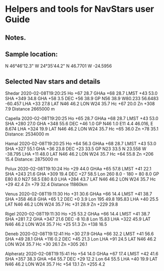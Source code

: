 # Helpers and tools for NavStars user Guide

## Notes.

## Sample location: 
N 46°46'12.3" W 24°35'44.2"
N 46.7701 W -24.5956

## Selected Nav stars and details

Shedar
2020-02-08T19:20:25
Ho   +67  28.7
GHAa +68  28.7
LMST +43  53.0
SHA  +349 34.8
GHA  +58   3.5
DEC  +56  38.9
GP   N56  38.9 W80.233  56.6483 -60.457
LHA  +33  27.8
LAT  N46  46.2
LON  W24  35.7
Hc   +67  20.0
Zn   +308 7.9
Distance 2665000 m

Capella
2020-02-08T19:20:25
Ho   +65  28.7
GHAa +68  28.7
LMST +43  53.0
SHA  +280 27.0
GHA  +348 55.6
DEC  +46   1.0
GP   N46   1.0 E11 4.4  46.016, E 8.674
LHA  +324 19.9
LAT  N46  46.2
LON  W24  35.7
Hc   +65  36.0
Zn   +78  35.1
Distance: 2534000 m

Hamal
2020-02-08T19:20:25
Ho   +64  56.3
GHAa +68  28.7
LMST +43  53.0
SHA  +327 55.1
GHA  +36  23.8
DEC  +23  33.5
GP   N23  33.5 N 23.558 W -38.795
LHA  +11  48.0
LAT  N46  46.2
LON  W24  35.7
Hc   +64  55.8
Zn   +206 15.4
Distance: 2875000 m


Polux
2020-02-08T19:10:24
Ho   +29 44.0
GHAa +65 57.8
LMST +41 22.1
SHA  +243 21.6
GHA  +309 19.4
DEC  +27  58.5  Lon 260 8.0 - 180 = 80 8.0
GP   E80 8.0 N27 58.5 E80 8.0
LHA  +284 43.7
LAT  N46  46.2
LON  W24  35.7
Hc   +29  42.4
Zn   +79  32.4
Distance 11860km


Venus
2020-02-08T19:11:30
Ho   +31  30.6
GHAa +66  14.4
LMST +41  38.7
SHA  +358 46.8
GHA  +65  1.2
DEC  +0   3.9  Lon 195 49.8    195.83
LHA  +40  25.5
LAT  N46  46.2
LON  W24  35.7
Hc   +31  28.9
Zn   +229 29.8

Rigel
2020-02-08T19:11:30
Ho   +25  53.2
GHAa +66  14.4
LMST +41  38.7
SHA  +281 7.2
GHA  +347 21.6
DEC  -8   10.8   Lon 15.83
LHA  +322 45.9
LAT  N46  46.2
LON  W24  35.7
Hc   +25  51.3
Zn   +138 16.5

Deneb
2020-02-08T19:12:41
Ho   +30  27.9
GHAa +66  32.2
LMST +41  56.6
SHA  +49  28.1
GHA  +116 0.2
DEC  +45  21.3 Lon 
LHA  +91  24.5
LAT  N46  46.2
LON  W24  35.7
Hc   +30  26.1
Zn   +305 26.1

Alpheratz
2020-02-08T19:15:41
Ho   +54  14.0
GHAa +67  17.4
LMST +42  41.6
SHA  +357 38.3
GHA  +64  55.7
DEC  +29  12.2 Lon 64 55.5
LHA  +40  19.9
LAT  N46  46.2
LON  W24  35.7
Hc   +54  13.1
Zn   +255 4.2


